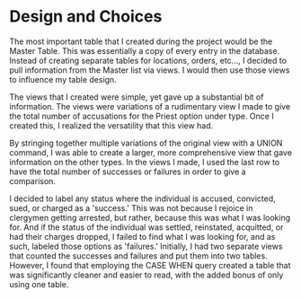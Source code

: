 # Design and Choices



The most important table that I created during the project would be the Master Table. This was essentially a copy of every entry in the database. Instead of creating separate tables for locations, orders, etc..., I decided to pull information from the Master list via views. I would then use those views to influence my table design.

The views that I created were simple, yet gave up a substantial bit of information. The views were variations of a rudimentary view I made to give the total number of accusations for the Priest option under type. Once I created this, I realized the versatility that this view had.

By stringing together multiple variations of the original view with a UNION command, I was able to create a larger, more comprehensive view that gave information on the other types. In the views I made, I used the last row to have the total number of successes or failures in order to give a comparison.

I decided to label any status where the individual is accused, convicted, sued, or charged as a 'success.' This was not because I rejoice in clergymen getting arrested, but rather, because this was what I was looking for. And if the status of the individual was settled, reinstated, acquitted, or had their charges dropped, I failed to find what I was looking for, and as such, labeled those options as 'failures.' Initially, I had two separate views that counted the successes and failures and put them into two tables. However, I found that employing the CASE WHEN query created a table that was significantly cleaner and easier to read, with the added bonus of only using one table.
